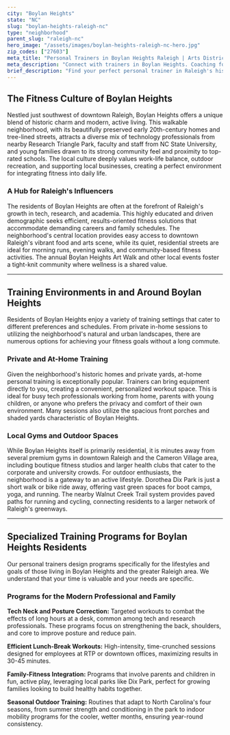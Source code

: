 ```yaml
---
city: "Boylan Heights"
state: "NC"
slug: "boylan-heights-raleigh-nc"
type: "neighborhood"
parent_slug: "raleigh-nc"
hero_image: "/assets/images/boylan-heights-raleigh-nc-hero.jpg"
zip_codes: ["27603"]
meta_title: "Personal Trainers in Boylan Heights Raleigh | Arts District Fitness"
meta_description: "Connect with trainers in Boylan Heights. Coaching focused on creative community wellness, downtown proximity, and historic neighborhood active living."
brief_description: "Find your perfect personal trainer in Raleigh's historic Boylan Heights. We connect you with elite fitness professionals who understand the unique needs of tech professionals, university staff, and growing families in this vibrant community. Our trainers specialize in creating customized workout plans that fit your busy Research Triangle lifestyle, whether you prefer private home sessions, outdoor workouts at nearby parks, or gym-based training. Start your fitness transformation today with a trainer who knows Boylan Heights' charm and your specific goals."
---
```

## The Fitness Culture of Boylan Heights

Nestled just southwest of downtown Raleigh, Boylan Heights offers a unique blend of historic charm and modern, active living. This walkable neighborhood, with its beautifully preserved early 20th-century homes and tree-lined streets, attracts a diverse mix of technology professionals from nearby Research Triangle Park, faculty and staff from NC State University, and young families drawn to its strong community feel and proximity to top-rated schools. The local culture deeply values work-life balance, outdoor recreation, and supporting local businesses, creating a perfect environment for integrating fitness into daily life.

### A Hub for Raleigh's Influencers

The residents of Boylan Heights are often at the forefront of Raleigh's growth in tech, research, and academia. This highly educated and driven demographic seeks efficient, results-oriented fitness solutions that accommodate demanding careers and family schedules. The neighborhood's central location provides easy access to downtown Raleigh's vibrant food and arts scene, while its quiet, residential streets are ideal for morning runs, evening walks, and community-based fitness activities. The annual Boylan Heights Art Walk and other local events foster a tight-knit community where wellness is a shared value.

---

## Training Environments in and Around Boylan Heights

Residents of Boylan Heights enjoy a variety of training settings that cater to different preferences and schedules. From private in-home sessions to utilizing the neighborhood's natural and urban landscapes, there are numerous options for achieving your fitness goals without a long commute.

### Private and At-Home Training

Given the neighborhood's historic homes and private yards, at-home personal training is exceptionally popular. Trainers can bring equipment directly to you, creating a convenient, personalized workout space. This is ideal for busy tech professionals working from home, parents with young children, or anyone who prefers the privacy and comfort of their own environment. Many sessions also utilize the spacious front porches and shaded yards characteristic of Boylan Heights.

### Local Gyms and Outdoor Spaces

While Boylan Heights itself is primarily residential, it is minutes away from several premium gyms in downtown Raleigh and the Cameron Village area, including boutique fitness studios and larger health clubs that cater to the corporate and university crowds. For outdoor enthusiasts, the neighborhood is a gateway to an active lifestyle. Dorothea Dix Park is just a short walk or bike ride away, offering vast green spaces for boot camps, yoga, and running. The nearby Walnut Creek Trail system provides paved paths for running and cycling, connecting residents to a larger network of Raleigh's greenways.

---

## Specialized Training Programs for Boylan Heights Residents

Our personal trainers design programs specifically for the lifestyles and goals of those living in Boylan Heights and the greater Raleigh area. We understand that your time is valuable and your needs are specific.

### Programs for the Modern Professional and Family

**Tech Neck and Posture Correction:** Targeted workouts to combat the effects of long hours at a desk, common among tech and research professionals. These programs focus on strengthening the back, shoulders, and core to improve posture and reduce pain.

**Efficient Lunch-Break Workouts:** High-intensity, time-crunched sessions designed for employees at RTP or downtown offices, maximizing results in 30-45 minutes.

**Family-Fitness Integration:** Programs that involve parents and children in fun, active play, leveraging local parks like Dix Park, perfect for growing families looking to build healthy habits together.

**Seasonal Outdoor Training:** Routines that adapt to North Carolina's four seasons, from summer strength and conditioning in the park to indoor mobility programs for the cooler, wetter months, ensuring year-round consistency.